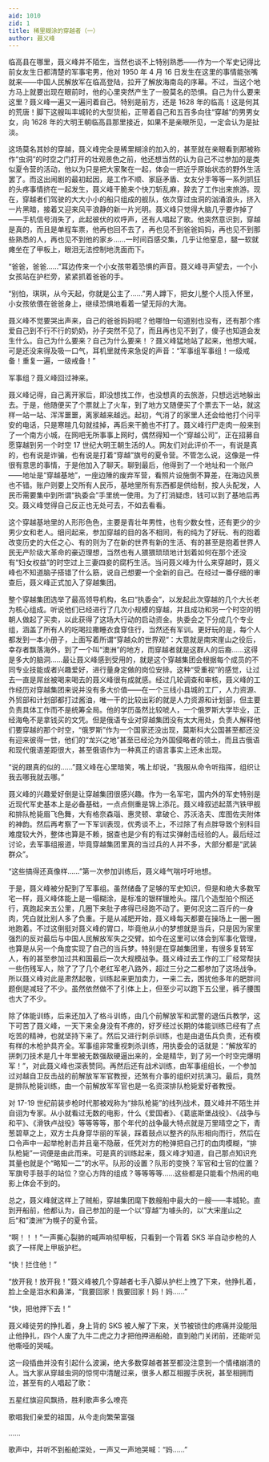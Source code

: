 ```yaml
---
aid: 1010
zid: 1
title: 稀里糊涂的穿越者（一）
author: 聂义峰
---
```


临高县在哪里，聂义峰并不陌生，当然也谈不上特别熟悉——作为一个军史记得比前女友生日都清楚的军事宅男，他对 1950 年 4 月 16 日发生在这里的事情能张嘴就来——中国人民解放军在临高登陆，拉开了解放海南岛的序幕。不过，当这个地方马上就要出现在眼前时，他的心里突然产生了一股莫名的恐惧。自己为什么要来这里？聂义峰一遍又一遍问着自己。特别是前方，还是 1628 年的临高！这是何其的荒唐！脚下这艘叫丰城轮的大型货船，正带着自己和五百多向往“穿越”的男男女女，向 1628 年的大明王朝临高县那里接近，如果不是亲眼所见，一定会认为是扯淡。

这场莫名其妙的穿越，聂义峰完全是稀里糊涂的加入的，甚至就在亲眼看到那被称作“虫洞”的时空之门打开的壮观景色之前，他还想当然的认为自己不过参加的是类似夏令营的活动，他以为只是把大家聚在一起，体会一把近乎原始状态的野外生活罢了。而这出闹剧的最初起因，是工作不顺、家庭矛盾、女友分手等等一系列抓狂的头疼事情挤在一起发生，聂义峰干脆来个快刀斩乱麻，辞去了工作出来旅游。现在，穿越者们驾驶的大大小小的船只组成的舰队，依次穿过虫洞的汹涌浪头，挤入一片黑暗，接着又迎来风平浪静的新一片光明。聂义峰只觉得大脑几乎要炸掉了——手机信号消失了，此起彼伏的欢呼声，还有人唱起了歌。他突然意识到，穿越是真的，而且是单程车票，他再也回不去了，再也见不到爸爸妈妈，再也见不到那些熟悉的人，再也见不到他的家乡……一时间百感交集，几乎让他窒息，腿一软就瘫坐在了甲板上，眼泪无法控制地洗面而下。

“爸爸，爸爸……”耳边传来一个小女孩带着恐惧的声音。聂义峰寻声望去，一个小女孩站在护栏旁，紧紧抓着爸爸的手。

“别怕，琪琪，从今天起，你就是公主了……”男人蹲下，把女儿整个人揽入怀里，小女孩依偎在爸爸身上，继续恐惧地看着一望无际的大海。

聂义峰不觉要哭出声来，自己的爸爸妈妈呢？他哪怕一句道别也没有，还有那个疼爱自己到不行不行的奶奶，孙子突然不见了，而且再也见不到了，傻子也知道会发生什么。自己为什么要来？自己为什么要来！？聂义峰猛地站了起来，他想大喊，可是还没来得及吸一口气，耳机里就传来急促的声音：“军事组军事组！一级戒备！重复一遍，一级戒备！”

军事组？聂义峰回过神来。

聂义峰记得，自己离开家后，即没想找工作，也没想真的去旅游，只想远远地躲出去。于是，他随便买了个票就上了火车，到了地方又随便买了个票去下一站，就这样一站一站、浑浑噩噩，离家越来越远。起初，气消了的家里人还会给他打个问平安的电话，只是寒暄几句就挂掉，再后来干脆也不打了。聂义峰行尸走肉一般来到了一个南方小城，在网吧无所事事上网时，偶然得知一个“穿越公司”，正在招募自愿穿越到另一个时空 17 世纪大明王朝生活的人。网友们对此评价不一，有说是真的，也有说是诈骗，也有说是打着“穿越”旗号的夏令营。不管怎么说，这像是一件很有意思的事情，于是他加入了聊天。聊到最后，他得到了一个地址和一个账户——地址是“穿越基地”，一座边陲的废弃军营，看照片设施倒不算差，在海边风景也不错。账户则要上交所有人民币，基地里所有东西都是供给制，按人头配发，人民币需要集中到所谓“执委会”手里统一使用。为了打消疑虑，钱可以到了基地后再交。聂义峰觉得自己反正也无处可去，不如去看看。

这个穿越基地里的人形形色色，主要是青壮年男性，也有少数女性，还有更少的少男少女和老人。细问起来，参加穿越的目的各不相同，有的纯为了好玩、有的抱着改变历史的大任之心、有的则为了在新的世界有新的生活、有的甚至是抱着世界人民无产阶级大革命的豪迈理想，当然也有人猥猥琐琐地计划着如何在那个还没有“妇女权益”的时空过上三妻四妾的腐朽生活。当问聂义峰为什么来穿越时，聂义峰也不知道脑子搭错了什么筋，说自己想要一个全新的自己。在经过一番仔细的审查后，聂义峰正式加入了穿越集团。

整个穿越集团选举了最高领导机构，名曰“执委会”，以发起此次穿越的几个大长老为核心组成。听说他们已经进行了几次小规模的穿越，并且成功和另一个时空的明朝人做起了买卖，以此获得了这场大行动的启动资金。执委会之下分成几个专业组，涵盖了所有人的吃喝拉撒睡衣食穿住行，当然还有军训。更好玩的是，每个人都发到一本小册子，上面写着所谓“穿越众的世界观“：大意就是南宋崖山之役后，幸存者飘落海外，到了一个叫“澳洲”的地方，而穿越者就是这群人的后裔……这得是多大的脑洞……最让聂义峰感到受用的，就是这个穿越集团会根据每个成员的不同专业技能或者兴趣爱好，进行量身定做的岗位安排。这种“受重视”的感觉，让过去一直是屌丝被喝来喝去的聂义峰很有成就感。经过几轮调查和审核，聂义峰的工作经历对穿越集团来说并没有多大价值——在一个三线小县城的工厂，人力资源、外贸部和计划部都打过酱油，唯一干的比较出彩的就是人力资源和计划部，但主要负责具体工作而不是统筹全局。他的学历虽然比较唬人，一个俄罗斯大学毕业，正经海龟不是拿钱买的文凭。但是俄语专业对穿越集团没有太大用处，负责人解释他们要穿越的那个时空，“俄罗斯”作为一个国家还没出现，莫斯科大公国甚至都还没有迎来彼得一世，他们的“龙兴之地”甚至已经沦为外国侵略者的领土，而且古俄语和现代俄语差距很大，甚至俄语作为一种真正的语言事实上还未出现。

“说的跟真的似的……”聂义峰在心里暗笑，嘴上却说，“我服从命令听指挥，组织让我去哪我就去哪。”

聂义峰的兴趣爱好倒是让穿越集团很感兴趣。作为一名军宅，国内外的军史特别是近现代军史基本上是必备基础，一点点侧重是锦上添花。聂义峰叙述起蒸汽铁甲舰和排队枪毙眉飞色舞，大有格奈森瑙、惠灵顿、拿破仑、苏沃洛夫、库图佐夫附体的神韵。然后再考察了一下军训表现，优秀谈不上，不过除了有点胖导致个别科目难度较大外，整体也算是不赖，据查也是少有的有过实弹射击经验的人。最后经过讨论，去军事组报道，毕竟穿越集团里真的当过兵的人并不多，大部分都是“武装群众”。

“这些搞得还真像样……”第一次参加训练后，聂义峰气喘吁吁地想。

于是，聂义峰被分配到了军事组。虽然储备了足够的军史知识，但是和绝大多数军宅一样，聂义峰体能上是一塌糊涂，是标准的银样镴枪头。摆几个造型拍个照还行，真跑起来五公里，几圈下来肚子疼得已经跑不动了。更何况这二百斤的一身肉，凭白就比别人多了负重。于是从减肥开始，聂义峰每天都要在操场上一圈一圈地跑着。不过这倒挺对聂义峰的胃口，毕竟他从小的梦想就是当兵，只是因为家里强烈的反对最后与中国人民解放军失之交臂。如今在这里可以体会到军事化管理，也算是从另一个角度实现了自己的当兵梦。特别是在穿越集团里，有很多复转军人，有的甚至参加过共和国最后一次大规模战争。聂义峰过去工作的工厂经常帮扶一些伤残军人，除了了了几个老红军老八路外，超过三分之二都参加了这场战争。所以聂义峰对此是肃然起敬，训练起来更加卖力，一来二去，困扰他多年的肥胖问题倒是减轻了不少。虽然依然做不了引体上上，但至少可以跑下五公里，裤子腰围也大了不少。

除了体能训练，后来还加入了格斗训练，由几个前解放军和武警的退伍兵教学，这下可苦了聂义峰，一天下来全身没有不疼的，好歹经过长期的体能训练已经有了点吃苦的精神，也就坚持下来了。然后又进行刺杀训练，也是由退伍兵负责，还有模有样的木枪护具齐全。军事组非常重视刺杀训练，用执委会的话就是：“解放军的拼刺刀技术是几十年里被无数强敌硬逼出来的，全是精华，到了另一个时空完爆明军！”，对此聂义峰也深表赞同。再然后还有战术训练，由军事组组长，一个参加过对越自卫反击战的前解放军军官教授，还煞有介事的组织对抗演习。最后，竟然是排队枪毙训练，由一个前解放军军官也是一名资深排队枪毙爱好者教授。

对 17-19 世纪前装步枪时代那被戏称为“排队枪毙”的线列战术，聂义峰并不陌生并自诩为专家。从小就看过无数的电影，什么《爱国者》、《葛底斯堡战役》、《战争与和平》、《滑铁卢战役》等等等等，那个年代的战争最大特点就是万里晴空之下，青葱碧草之上，双方士兵身穿华丽的军装，踩着鼓点以整齐的队形相向而行，然后在口令声中一起举枪射击并且毫不隐蔽，任凭对方的枪弹把自己打的血肉模糊，“排队枪毙”一词便是由此而来。可是真的训练起来，聂义峰才知道，自己那点知识充其量也就是个“略知一二”的水平。队形的设置？队形的变换？军官和士官的位置？军旗号手鼓手的站位？空心方阵的组成？等等等等……这些都是只能看个热闹的电影上体会不到的。

总之，聂义峰就这样上了贼船，穿越集团麾下数艘船中最大的一艘——丰城轮。直到开船前，他都认为，自己参加的是一个以“穿越”为噱头的，以”大宋崖山之后“和”澳洲“为幌子的夏令营。

“啊！！！”一声撕心裂肺的喊声响彻甲板，只看到一个背着 SKS 半自动步枪的人疯了一样爬上甲板护栏。

“快！拦住他！”

“放开我！放开我！”聂义峰被几个穿越者七手八脚从护栏上拽了下来，他挣扎着，脸上全是泪水和鼻涕，“我要回家！我要回家！妈！妈……”

“快，把他押下去！”

聂义峰徒劳的挣扎着，身上背的 SKS 被人解了下来，关节被锁住的疼痛并没能阻止他挣扎，四个人废了九牛二虎之力才把他押进船舱，直到舱门关闭前，还能听见他嘶哑的哭喊。

这一段插曲并没有引起什么波澜，绝大多数穿越者甚至都没注意到一个情绪崩溃的人。当大家从穿越虫洞的惊愕中清醒过来，很多人都互相握手庆祝，甚至相拥而泣，甚至有的人唱起了歌：

五星红旗迎风飘扬，胜利歌声多么嘹亮

歌唱我们亲爱的祖国，从今走向繁荣富强

……

歌声中，并听不到船舱深处，一声又一声地哭喊：“妈……”
